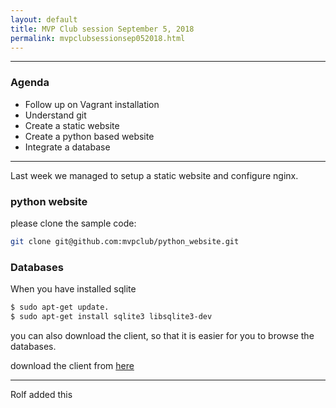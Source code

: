```yaml
---
layout: default
title: MVP Club session September 5, 2018
permalink: mvpclubsessionsep052018.html
---
```


---

### Agenda

- Follow up on Vagrant installation
- Understand git
- Create a static website
- Create a python based website
- Integrate a database


---

Last week we managed to setup a static website and configure nginx.


### python website
please clone the sample code:

```bash
git clone git@github.com:mvpclub/python_website.git
```

### Databases
When you have installed sqlite
```bash
$ sudo apt-get update.
$ sudo apt-get install sqlite3 libsqlite3-dev
```
you can also download the client,
so that it is easier for you to browse the databases.

download the client from [here](https://sqlitebrowser.org/)

---

Rolf added this
